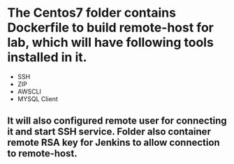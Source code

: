 # The Centos7 folder contains Dockerfile to build remote-host for lab, which will have following tools installed in it.
 -	SSH
 -	ZIP
 -	AWSCLI 
 -	MYSQL Client

## It will also configured remote user for connecting it and start SSH service. Folder also container remote RSA key for Jenkins to allow connection to remote-host. #
